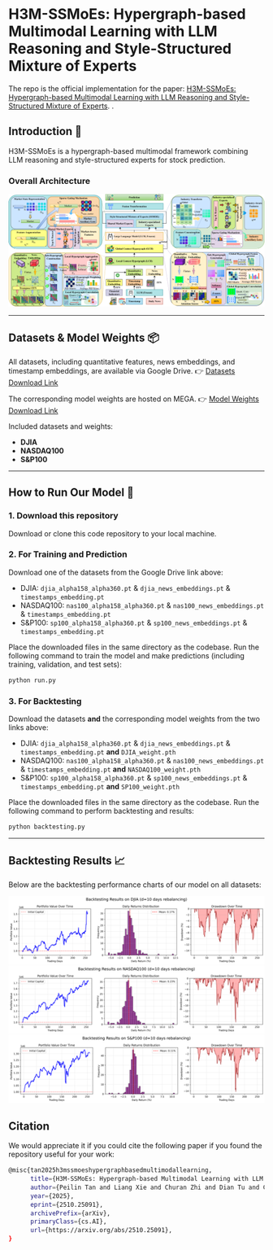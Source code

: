 # H3M-SSMoEs: Hypergraph-based Multimodal Learning with LLM Reasoning and Style-Structured Mixture of Experts

The repo is the official implementation for the paper: [H3M-SSMoEs: Hypergraph-based Multimodal Learning with LLM Reasoning and Style-Structured Mixture of Experts](https://arxiv.org/abs/2510.25091).
.

## Introduction 📖
H3M-SSMoEs is a hypergraph-based multimodal framework combining LLM reasoning and style-structured experts for stock prediction.

### Overall Architecture
![Model Framework](https://github.com/PeilinTime/H3M-SSMoEs/blob/main/figure/overview%20of%20H3M-SSMoEs.png)

---




## Datasets & Model Weights 📦

All datasets, including quantitative features, news embeddings, and timestamp embeddings, are available via Google Drive. 👉 [Datasets Download Link](https://drive.google.com/drive/folders/1kJobHYib_WSwQHHU958sh0gKRgyA-Lu7?usp=sharing)

The corresponding model weights are hosted on MEGA. 👉 [Model Weights Download Link](https://mega.nz/folder/HMdSySAQ#jtR8Y5BdtmtCr3XhrxYnQQ)

Included datasets and weights:

* **DJIA**
* **NASDAQ100**
* **S&P100**

---

## How to Run Our Model 🚀

### 1. Download this repository

Download or clone this code repository to your local machine.

### 2. For Training and Prediction

Download one of the datasets from the Google Drive link above:

* DJIA: `djia_alpha158_alpha360.pt` & `djia_news_embeddings.pt` & `timestamps_embedding.pt`
* NASDAQ100: `nas100_alpha158_alpha360.pt` & `nas100_news_embeddings.pt` & `timestamps_embedding.pt`
* S&P100: `sp100_alpha158_alpha360.pt` & `sp100_news_embeddings.pt` & `timestamps_embedding.pt`

Place the downloaded files in the same directory as the codebase.
Run the following command to train the model and make predictions (including training, validation, and test sets):

```bash
python run.py
```

### 3. For Backtesting

Download the datasets **and** the corresponding model weights from the two links above:

* DJIA: `djia_alpha158_alpha360.pt` & `djia_news_embeddings.pt` & `timestamps_embedding.pt` **and** `DJIA_weight.pth`
* NASDAQ100: `nas100_alpha158_alpha360.pt` & `nas100_news_embeddings.pt` & `timestamps_embedding.pt` **and** `NASDAQ100_weight.pth`
* S&P100: `sp100_alpha158_alpha360.pt` & `sp100_news_embeddings.pt` & `timestamps_embedding.pt` **and** `SP100_weight.pth`

Place the downloaded files in the same directory as the codebase.
Run the following command to perform backtesting and results:

```bash
python backtesting.py
```

---

## Backtesting Results 📈

Below are the backtesting performance charts of our model on all datasets:

![Backtesting_result_DJIA](https://github.com/PeilinTime/H3M-SSMoEs/blob/main/figure/Backtesting_result_DJIA.png)
![Backtesting_result_NASDAQ100](https://github.com/PeilinTime/H3M-SSMoEs/blob/main/figure/Backtesting_result_NASDAQ100.png)
![Backtesting_result_S&P100](https://github.com/PeilinTime/H3M-SSMoEs/blob/main/figure/Backtesting_result_SP100.png)

## Citation
We would appreciate it if you could cite the following paper if you found the repository useful for your work:

```bash
@misc{tan2025h3mssmoeshypergraphbasedmultimodallearning,
      title={H3M-SSMoEs: Hypergraph-based Multimodal Learning with LLM Reasoning and Style-Structured Mixture of Experts}, 
      author={Peilin Tan and Liang Xie and Churan Zhi and Dian Tu and Chuanqi Shi},
      year={2025},
      eprint={2510.25091},
      archivePrefix={arXiv},
      primaryClass={cs.AI},
      url={https://arxiv.org/abs/2510.25091}, 
}
```
